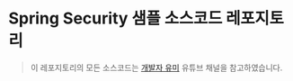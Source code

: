 # Spring Security 샘플 소스코드 레포지토리

> 이 레포지토리의 모든 소스코드는 [개발자 유미](https://www.youtube.com/@xxxjjhhh) 유튜브 채널을 참고하였습니다.
